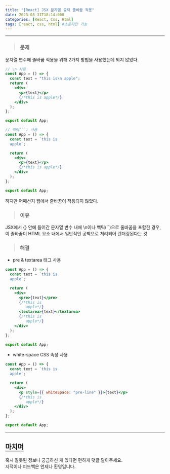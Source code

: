 ```yaml
---
title: "[React] JSX 문자열 출력 줄바꿈 적용"
date: 2023-08-31T18:14:000
categories: [React, Css, Html]
tags: [react, css, html] #소문자만 가능
---
```


---

<h3><blockquote>문제
</blockquote></h3>

문자열 변수에 줄바꿈 적용을 위해 2가지 방법을 사용했는데 되지 않았다.

```jsx
// \n 사용
const App = () => {
  const text = "this is\n apple";
  return (
    <div>
      <p>{text}</p>
      {/*this is apple*/}
    </div>
  );
};

export default App;
```

```jsx
// 백틱(``) 사용
const App = () => {
  const text = `this is 
  apple`;

  return (
    <div>
      <p>{text}</p>
      {/*this is apple*/}
    </div>
  );
};

export default App;
```

하지만 어째선지 웹에서 줄바꿈이 적용되지 않았다.

<h3><blockquote>이유
</blockquote></h3>

JSX에서 {} 안에 들어간 문자열 변수 내에 \n이나 백틱(``)으로 줄바꿈을 포함한 경우, 이 줄바꿈이 HTML 요소 내에서 일반적인 공백으로 처리되어 렌더링된다는 것

<h3><blockquote>해결
</blockquote></h3>

- pre & textarea 태그 사용

```jsx
const App = () => {
  const text = `this is 
  apple`;

  return (
    <div>
      <pre>{text}</pre>
      {/*this is 
         apple*/}
      <textarea>{text}</textarea>
      {/*this is 
         apple*/}
    </div>
  );
};

export default App;
```

- white-space CSS 속성 사용

```jsx
const App = () => {
  const text = `this is 
  apple`;

  return (
    <div>
      <p style={{ whiteSpace: "pre-line" }}>{text}</p>
      {/*this is 
         apple*/}
    </div>
  );
};

export default App;
```

---

## <b style="border-bottom:2px solid gray"><b>마치며</b></b>

<P>혹시 잘못된 정보나 궁금하신 게 있다면 편하게 댓글 달아주세요.<br/>
지적이나 피드백은 언제나 환영입니다.</p>
